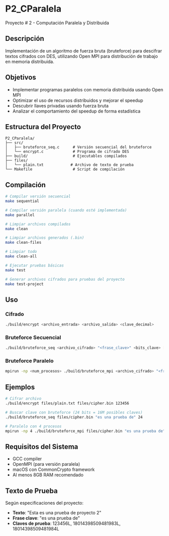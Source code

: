 # P2_CParalela
Proyecto # 2 - Computación Paralela y Distribuida

## Descripción
Implementación de un algoritmo de fuerza bruta (bruteforce) para descifrar textos cifrados con DES, utilizando Open MPI para distribución de trabajo en memoria distribuida.

## Objetivos
- Implementar programas paralelos con memoria distribuida usando Open MPI
- Optimizar el uso de recursos distribuidos y mejorar el speedup
- Descubrir llaves privadas usando fuerza bruta
- Analizar el comportamiento del speedup de forma estadística

## Estructura del Proyecto
```
P2_CParalela/
├── src/
│   ├── bruteforce_seq.c      # Versión secuencial del bruteforce
│   └── encrypt.c             # Programa de cifrado DES
├── build/                    # Ejecutables compilados
├── files/
│   └── plain.txt            # Archivo de texto de prueba
└── Makefile                  # Script de compilación
```

## Compilación
```bash
# Compilar versión secuencial
make sequential

# Compilar versión paralela (cuando esté implementada)
make parallel

# Limpiar archivos compilados
make clean

# Limpiar archivos generados (.bin)
make clean-files

# Limpiar todo
make clean-all

# Ejecutar pruebas básicas
make test

# Generar archivos cifrados para pruebas del proyecto
make test-project
```

## Uso

### Cifrado
```bash
./build/encrypt <archivo_entrada> <archivo_salida> <clave_decimal>
```

### Bruteforce Secuencial
```bash
./build/bruteforce_seq <archivo_cifrado> "<frase_clave>" <bits_clave> [inicio] [fin]
```

### Bruteforce Paralelo
```bash
mpirun -np <num_procesos> ./build/bruteforce_mpi <archivo_cifrado> "<frase_clave>" <bits_clave>
```

## Ejemplos
```bash
# Cifrar archivo
./build/encrypt files/plain.txt files/cipher.bin 123456

# Buscar clave con bruteforce (24 bits = 16M posibles claves)
./build/bruteforce_seq files/cipher.bin "es una prueba de" 24

# Paralelo con 4 procesos
mpirun -np 4 ./build/bruteforce_mpi files/cipher.bin "es una prueba de" 24
```

## Requisitos del Sistema
- GCC compiler
- OpenMPI (para versión paralela)
- macOS con CommonCrypto framework
- Al menos 8GB RAM recomendado

## Texto de Prueba
Según especificaciones del proyecto:
- **Texto**: "Esta es una prueba de proyecto 2"
- **Frase clave**: "es una prueba de"
- **Claves de prueba**: 123456L, 18014398509481983L, 18014398509481984L
